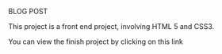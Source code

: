 BLOG POST

This project is a front end project, involving HTML 5 and CSS3.

You can view the finish project by clicking on this link
